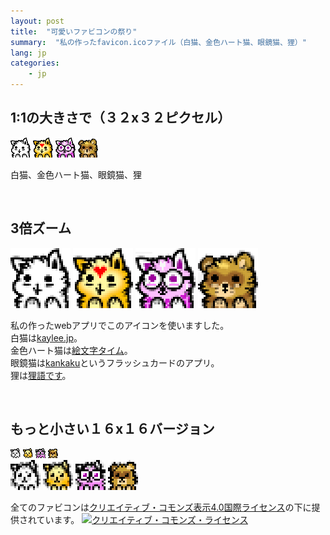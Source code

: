 ```yaml
---
layout: post
title:  "可愛いファビコンの祭り"
summary:  "私の作ったfavicon.icoファイル（白猫、金色ハート猫、眼鏡猫、狸）"
lang: jp
categories:
    - jp
---
```



1:1の大きさで（３２x３２ピクセル）
----------
<p>
<img src="/images/favicons/favicon-fill.png" />
<img src="/images/favicons/favicon-emojitime.png" />
<img src="/images/favicons/favicon-megane.png" />
<img src="/images/favicons/favicon-tanuki.png" />
</p>
<p>
白猫、金色ハート猫、眼鏡猫、狸
</p>
<br/>

3倍ズーム
----------
<p>
<img
	src="/images/favicons/favicon-fill.png"
	width="96px"
	style="image-rendering: pixelated;"
/>
<img
	src="/images/favicons/favicon-emojitime.png"
	width="96px"
	style="image-rendering: pixelated;"
/>
<img
	src="/images/favicons/favicon-megane.png"
	width="96px"
	style="image-rendering: pixelated;"
/>
<img
	src="/images/favicons/favicon-tanuki.png"
	width="96px"
	style="image-rendering: pixelated;"
/>
</p>
<p>
	私の作ったwebアプリでこのアイコンを使いますした。<br/>
	白猫は<a href="https://kaylee.jp/">kaylee.jp</a>。<br/>
	金色ハート猫は<a href="https://emoji.kaylee.jp/">絵文字タイム</a>。<br/>
	眼鏡猫は<a href="https://kankaku.kaylee.jp/">kankaku</a>というフラッシュカードのアプリ。<br/>
	狸は<a href="https://tanuki.kaylee.jp/">狸語です</a>。<br/>
</p>
<br/>

もっと小さい１６x１６バージョン
----------
<p>
<img src="/images/favicons/favicon-fill-small.png" />
<img src="/images/favicons/favicon-emojitime-small.png" />
<img src="/images/favicons/favicon-megane-small.png" />
<img src="/images/favicons/favicon-tanuki-small.png" />
<br/>
<img
	src="/images/favicons/favicon-fill-small.png"
	width="48px"
	style="image-rendering: pixelated;"
/>
<img
	src="/images/favicons/favicon-emojitime-small.png"
	width="48px"
	style="image-rendering: pixelated;"
/>
<img
	src="/images/favicons/favicon-megane-small.png"
	width="48px"
	style="image-rendering: pixelated;"
/>
<img
	src="/images/favicons/favicon-tanuki-small.png"
	width="48px"
	style="image-rendering: pixelated;"
/>
</p>
<p>
	全てのファビコンは<a rel="license" href="http://creativecommons.org/licenses/by/4.0/">クリエイティブ・コモンズ表示4.0国際ライセンス</a>の下に提供されています。
	<a rel="license" href="http://creativecommons.org/licenses/by/4.0/"><img alt="クリエイティブ・コモンズ・ライセンス" style="border-width:0" src="https://i.creativecommons.org/l/by/4.0/80x15.png" /></a>
</p>

